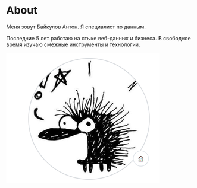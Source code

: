 # About
Меня зовут Байкулов Антон. Я специалист по данным.

Последние 5 лет работаю на стыке веб-данных и бизнеса. В свободное время изучаю смежные инструменты и технологии.

![](_attachments/7ba4c9f299c6d6fbf6393ae33b1bf3f1.png)

